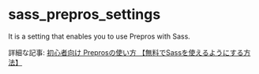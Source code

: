# sass_prepros_settings
It is a setting that enables you to use Prepros with Sass.

詳細な記事: [初心者向け Preprosの使い方 【無料でSassを使えるようにする方法】](https://it-web-life.com/sass_prepros_settings/)
